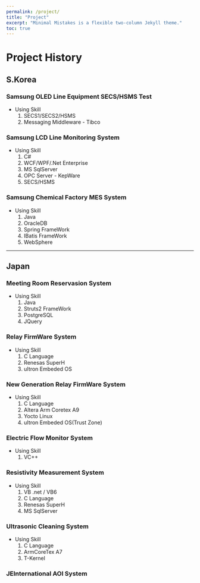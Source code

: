 ```yaml
---
permalink: /project/
title: "Project"
excerpt: "Minimal Mistakes is a flexible two-column Jekyll theme."
toc: true
---
```


# Project History

## S.Korea

### Samsung OLED Line Equipment SECS/HSMS Test

* Using Skill
    1. SECS1/SECS2/HSMS
    1. Messaging Middleware - Tibco

### Samsung LCD Line Monitoring System

* Using Skill
    1. C#
    1. WCF/WPF/.Net Enterprise
    1. MS SqlServer
    1. OPC Server - KepWare
    1. SECS/HSMS

### Samsung Chemical Factory MES System

* Using Skill
    1. Java
    1. OracleDB
    1. Spring FrameWork
    1. IBatis FrameWork
    1. WebSphere

---
## Japan

### Meeting Room Reservasion System
* Using Skill
    1. Java
    1. Struts2 FrameWork
    1. PostgreSQL
    1. JQuery

### Relay FirmWare System

* Using Skill
    1. C Language
    1. Renesas SuperH
    1. uItron Embeded OS

### New Generation Relay FirmWare System

* Using Skill
    1. C Language
    1. Altera Arm Coretex A9
    1. Yocto Linux
    1. uItron Embeded OS(Trust Zone)

### Electric Flow Monitor System

* Using Skill
    1. VC++

### Resistivity Measurement System

* Using Skill
    1. VB .net / VB6
    1. C Language
    1. Renesas SuperH
    1. MS SqlServer

### Ultrasonic Cleaning System

* Using Skill
    1. C Language
    1. ArmCoreTex A7
    1. T-Kernel

### JEInternational AOI System
